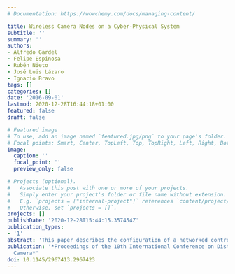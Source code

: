 ```yaml
---
# Documentation: https://wowchemy.com/docs/managing-content/

title: Wireless Camera Nodes on a Cyber-Physical System
subtitle: ''
summary: ''
authors:
- Alfredo Gardel
- Felipe Espinosa
- Rubén Nieto
- José Luis Lázaro
- Ignacio Bravo
tags: []
categories: []
date: '2016-09-01'
lastmod: 2020-12-28T16:44:18+01:00
featured: false
draft: false

# Featured image
# To use, add an image named `featured.jpg/png` to your page's folder.
# Focal points: Smart, Center, TopLeft, Top, TopRight, Left, Right, BottomLeft, Bottom, BottomRight.
image:
  caption: ''
  focal_point: ''
  preview_only: false

# Projects (optional).
#   Associate this post with one or more of your projects.
#   Simply enter your project's folder or file name without extension.
#   E.g. `projects = ["internal-project"]` references `content/project/deep-learning/index.md`.
#   Otherwise, set `projects = []`.
projects: []
publishDate: '2020-12-28T15:44:15.357454Z'
publication_types:
- '1'
abstract: 'This paper describes the configuration of a networked control system with multiple distributed cameras as edge nodes of a cyber-physical system. The proposed architecture deploys multiple distributed on computer vision edge nodes capturing the motion of mobile robots to interact with people on the environment. The camera nodes, network devices and mobile robots are considered part of the same control loop. Our approach provides a flexible scalable architecture that balances accuracy and reliability of the cyber-physical system, taking advantage of video processing on intermediate networked nodes and providing new functions and capabilities with minor changes. Main contribution of this paper is to configure the computer vision nodes considering the networked control loop with an adjustable sampling period to achieve the desired performance controlling the trajectory of multiple robots. Different tests have been done on a smart space as an end application framework.'
publication: '*Proceedings of the 10th International Conference on Distributed Smart
  Camera*'
doi: 10.1145/2967413.2967423
---
```

